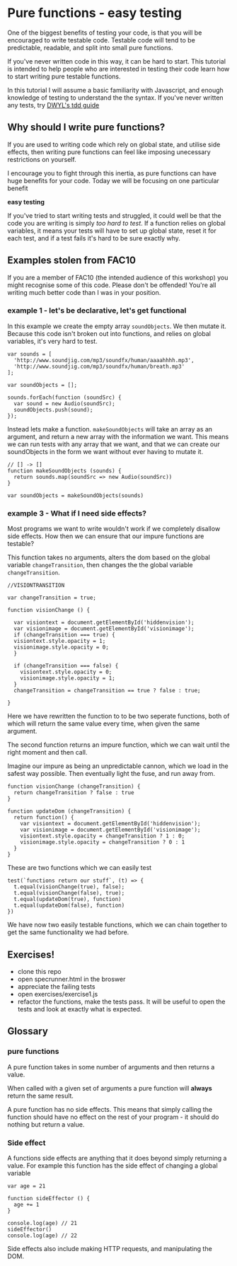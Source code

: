 # Pure functions - easy testing
One of the biggest benefits of testing your code, is that you will be encouraged to write testable code. Testable code will tend to be predictable, readable, and split into small pure functions.

If you've never written code in this way, it can be hard to start. This tutorial is intended to help people who are interested in testing their code learn how to start writing pure testable functions.

In this tutorial I will assume a basic familiarity with Javascript, and enough knowledge of testing to understand the the syntax. If you've never written any tests, try [DWYL's tdd guide](https://github.com/dwyl/learn-tdd)

## Why should I write pure functions?

If you are used to writing code which rely on global state, and utilise side effects, then writing pure functions can feel like imposing unecessary restrictions on yourself.

I encourage you to fight through this inertia, as pure functions can have huge benefits for your code. Today we will be focusing on one particular benefit

**easy testing**

If you've tried to start writing tests and struggled, it could well be that the code you are writing is simply _too hard to test_. If a function relies on global variables, it means your tests will have to set up global state, reset it for each test, and if a test fails it's hard to be sure exactly why.

## Examples stolen from FAC10

If you are a member of FAC10 (the intended audience of this workshop) you might recognise some of this code. Please don't be offended! You're all writing much better code than I was in your position.

### example 1 - let's be declarative, let's get functional

In this example we create the empty array `soundObjects`. We then mutate it. Because this code isn't broken out into functions, and relies on global variables, it's very hard to test.

```
var sounds = [
  'http://www.soundjig.com/mp3/soundfx/human/aaaahhhh.mp3',
  'http://www.soundjig.com/mp3/soundfx/human/breath.mp3'
];

var soundObjects = [];

sounds.forEach(function (soundSrc) {
  var sound = new Audio(soundSrc);
  soundObjects.push(sound);
});
```

Instead lets make a function. `makeSoundObjects` will take an array as an argument, and return a new array with the information we want. This means we can run tests with any array that we want, and that we can create our soundObjects in the form we want without ever having to mutate it.
```
// [] -> []
function makeSoundObjects (sounds) {
  return sounds.map(soundSrc => new Audio(soundSrc))
}

var soundObjects = makeSoundObjects(sounds)
```

### example 3 - What if I need side effects?
Most programs we want to write wouldn't work if we completely disallow side effects. How then we can ensure that our impure functions are testable?

This function takes no arguments, alters the dom based on the global variable `changeTransition`, then changes the the global variable `changeTransition`.
```
//VISIONTRANSITION

var changeTransition = true;

function visionChange () {

  var visiontext = document.getElementById('hiddenvision');
  var visionimage = document.getElementById('visionimage');
  if (changeTransition === true) {
  visiontext.style.opacity = 1;
  visionimage.style.opacity = 0;
  }

  if (changeTransition === false) {
    visiontext.style.opacity = 0;
    visionimage.style.opacity = 1;
  }
  changeTransition = changeTransition == true ? false : true;

}
```
Here we have rewritten the function to to be two seperate functions, both of which will return the same value every time, when given the same argument.

The second function returns an impure function, which we can wait until the right moment and then call.

Imagine our impure as being an unpredictable cannon, which we load in the safest way possible. Then eventually light the fuse, and run away from.  
```
function visionChange (changeTransition) {
  return changeTransition ? false : true
}

function updateDom (changeTransition) {
  return function() {
    var visiontext = document.getElementById('hiddenvision');
    var visionimage = document.getElementById('visionimage');
    visiontext.style.opacity = changeTransition ? 1 : 0;
    visionimage.style.opacity = changeTransition ? 0 : 1
  }
}
```
These are two functions which we can easily test
```
test(`functions return our stuff`, (t) => {
  t.equal(visionChange(true), false);
  t.equal(visionChange(false), true);
  t.equal(updateDom(true), function)
  t.equal(updateDom(false), function)
})
```
We have now two easily testable functions, which we can chain together to get the same functionality we had before.

## Exercises!

* clone this repo
* open specrunner.html in the broswer
* appreciate the failing tests
* open exercises/exercise1.js
* refactor the functions, make the tests pass. It will be useful to open the tests and look at exactly what is expected.

## Glossary

### pure functions

A pure function takes in some number of arguments and then returns a value.

When called with a given set of arguments a pure function will __always__ return the same result.

A pure function has no side effects. This means that simply calling the function should have no effect on the rest of your program - it should do nothing but return a value.

### Side effect

A functions side effects are anything that it does beyond simply returning a value. For example this function has the side effect of changing a global variable

```
var age = 21

function sideEffector () {
  age += 1
}

console.log(age) // 21
sideEffector()
console.log(age) // 22
```

Side effects also include making HTTP requests, and manipulating the DOM.

